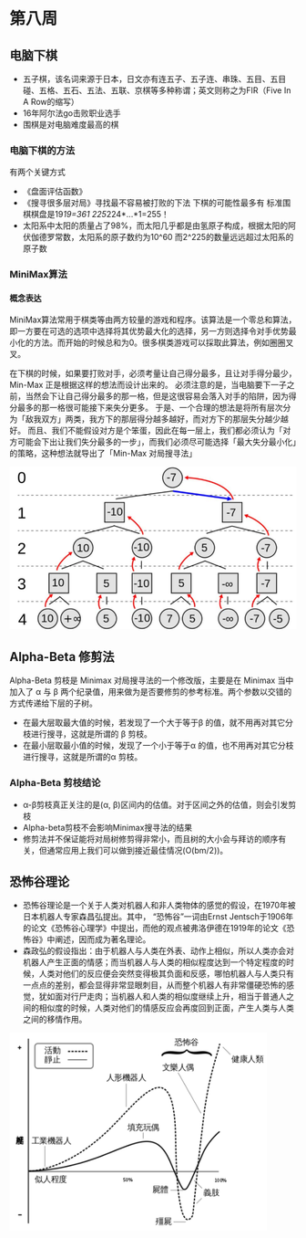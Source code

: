 # 第八周

## 电脑下棋
* 五子棋，该名词来源于日本，日文亦有连五子、五子连、串珠、五目、五目碰、五格、五石、五法、五联、京棋等多种称谓；英文则称之为FIR（Five In A Row的缩写）
* 16年阿尔法go击败职业选手
* 围棋是对电脑难度最高的棋

### 电脑下棋的方法
有两个关键方式
* 《盘面评估函数》
* 《搜寻很多层对局》寻找最不容易被打败的下法
下棋的可能性最多有
标准围棋棋盘是19*19=361
225*224*...*1=255！
* 太阳系中太阳的质量占了98%，而太阳几乎都是由氢原子构成，根据太阳的阿伏伽德罗常数，太阳系的原子数约为10^60
而2^225的数量远远超过太阳系的原子数

### MiniMax算法
#### 概念表达
MiniMax算法常用于棋类等由两方较量的游戏和程序。该算法是一个零总和算法，即一方要在可选的选项中选择将其优势最大化的选择，另一方则选择令对手优势最小化的方法。而开始的时候总和为0。很多棋类游戏可以採取此算法，例如圈圈叉叉。

在下棋的时候，如果要打败对手，必须考量让自己得分最多，且让对手得分最少，Min-Max 正是根据这样的想法而设计出来的。 必须注意的是，当电脑要下一子之前，当然会下让自己得分最多的那一格，但是这很容易会落入对手的陷阱，因为得分最多的那一格很可能接下来失分更多。 于是、一个合理的想法是将所有层次分为「敌我双方」两类，我方下的那层得分越多越好，而对方下的那层失分越少越好。 而且、我们不能假设对方是个笨蛋，因此在每一层上，我们都必须认为「对方可能会下出让我们失分最多的一步」，而我们必须尽可能选择「最大失分最小化」的策略，这种想法就导出了「Min-Max 对局搜寻法」

![image](https://github.com/lzc2021/ai109b/blob/main/image/%E5%9B%BE%E7%89%879.png)

## Alpha-Beta 修剪法
Alpha-Beta 剪枝是 Minimax 对局搜寻法的一个修改版，主要是在 Minimax 当中加入了 α 与 β 两个纪录值，用来做为是否要修剪的参考标准。两个参数以交错的方式传递给下层的子树。

* 在最大层取最大值的时候，若发现了一个大于等于β 的值，就不用再对其它分枝进行搜寻，这就是所谓的 β 剪枝。
* 在最小层取最小值的时候，发现了一个小于等于α 的值，也不用再对其它分枝进行搜寻，这就是所谓的α 剪枝。
### Alpha-Beta 剪枝结论
* α-β剪枝真正关注的是(α, β)区间内的估值。对于区间之外的估值，则会引发剪枝
* Alpha-beta剪枝不会影响Minimax搜寻法的结果
* 修剪法并不保证能将对局树修剪得非常小，而且树的大小会与拜访的顺序有关，但通常应用上我们可以做到接近最佳情况(O(bm/2))。

## 恐怖谷理论
* 恐怖谷理论是一个关于人类对机器人和非人类物体的感觉的假设，在1970年被日本机器人专家森昌弘提出。其中， “恐怖谷”一词由Ernst Jentsch于1906年的论文《恐怖谷心理学》中提出，而他的观点被弗洛伊德在1919年的论文《恐怖谷》中阐述，因而成为著名理论。
* 森政弘的假设指出：由于机器人与人类在外表、动作上相似，所以人类亦会对机器人产生正面的情感；而当机器人与人类的相似程度达到一个特定程度的时候，人类对他们的反应便会突然变得极其负面和反感，哪怕机器人与人类只有一点点的差别，都会显得非常显眼刺目，从而整个机器人有非常僵硬恐怖的感觉，犹如面对行尸走肉；当机器人和人类的相似度继续上升，相当于普通人之间的相似度的时候，人类对他们的情感反应会再度回到正面，产生人类与人类之间的移情作用。

![image](https://github.com/lzc2021/ai109b/blob/main/image/%E5%9B%BE%E7%89%8710.png)

